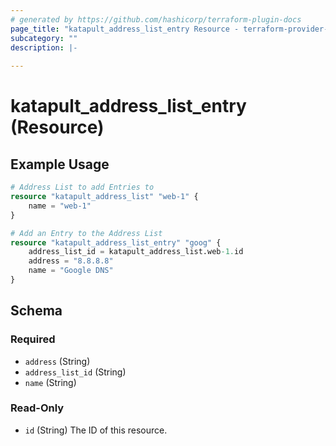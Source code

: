 ```yaml
---
# generated by https://github.com/hashicorp/terraform-plugin-docs
page_title: "katapult_address_list_entry Resource - terraform-provider-katapult"
subcategory: ""
description: |-
  
---
```


# katapult_address_list_entry (Resource)



## Example Usage

```terraform
# Address List to add Entries to 
resource "katapult_address_list" "web-1" {
    name = "web-1"
}

# Add an Entry to the Address List
resource "katapult_address_list_entry" "goog" {
    address_list_id = katapult_address_list.web-1.id
    address = "8.8.8.8"
    name = "Google DNS"
}
```

<!-- schema generated by tfplugindocs -->
## Schema

### Required

- `address` (String)
- `address_list_id` (String)
- `name` (String)

### Read-Only

- `id` (String) The ID of this resource.


